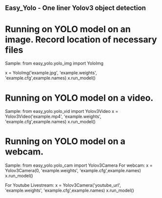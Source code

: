 ## Easy_Yolo - One liner Yolov3 object detection

# Running on YOLO model on an image. Record location of necessary files

Sample:
from easy_yolo.yolo_img import YoloImg


x = YoloImg('example.jpg', 'example.weights', 'example.cfg',example.names)
x.run_model()

# Running on YOLO model on a video.

Sample:
from easy_yolo.yolo_vid import Yolov3Video
x = Yolov3Video('example.mp4', 'example.weights', 'example.cfg',example.names)
x.run_model()

# Running on YOLO model on a webcam.

Sample:
from easy_yolo.yolo_cam import Yolov3Camera
For webcam:
x = Yolov3Camera(0, 'example.weights', 'example.cfg',example.names)
x.run_model()

For Youtube Livestream:
x = Yolov3Camera('youtube_url', 'example.weights', 'example.cfg',example.names)
x.run_model()
